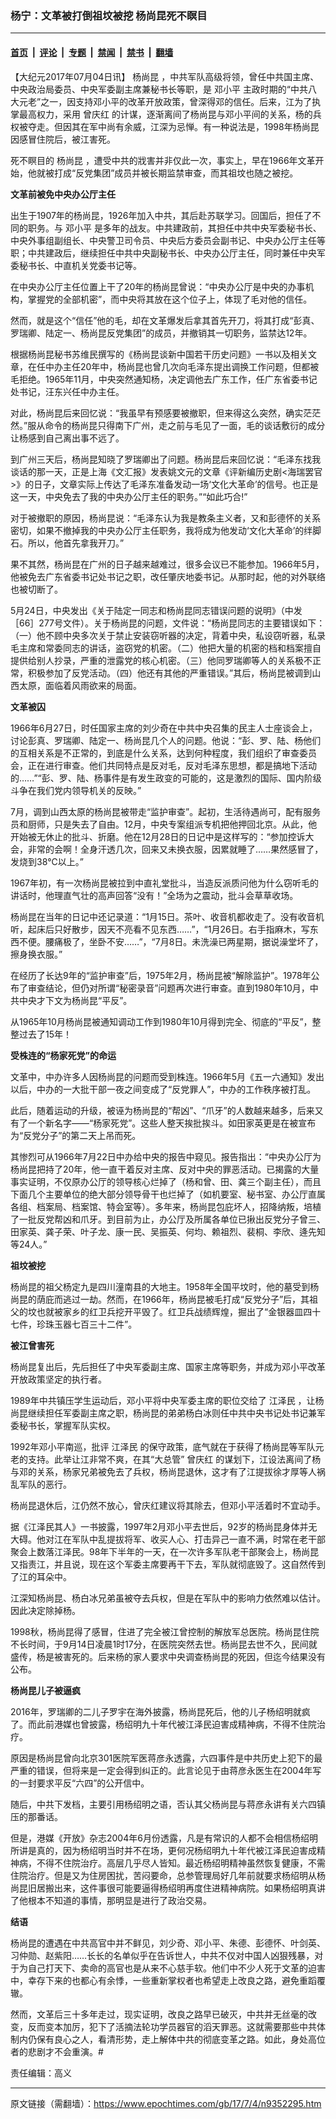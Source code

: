### 杨宁：文革被打倒祖坟被挖 杨尚昆死不瞑目

---

#### [首页](../../../..?n9352295) &nbsp;|&nbsp; [评论](../../../../../epoch-comment?n9352295) &nbsp;|&nbsp; [专题](../../../../../epoch-special?n9352295) &nbsp;|&nbsp; [禁闻](../../../../../epoch-news?n9352295) &nbsp;|&nbsp; [禁书](../../../../../books?n9352295) &nbsp;|&nbsp; [翻墙](https://github.com/gfw-breaker/nogfw/blob/master/README.md?n9352295)


<div class="post_content" id="artbody" itemprop="articleBody">
 <!-- article content begin -->
 <p>
  【大纪元2017年07月04日讯】
  <ok href="https://www.epochtimes.com/gb/tag/%E6%9D%A8%E5%B0%9A%E6%98%86.html">
   杨尚昆
  </ok>
  ，中共军队高级将领，曾任中共国主席、中央政治局委员、中央军委副主席兼秘书长等职，是
  <ok href="https://www.epochtimes.com/gb/tag/%E9%82%93%E5%B0%8F%E5%B9%B3.html">
   邓小平
  </ok>
  主政时期的“中共八大元老”之一，因支持邓小平的改革开放政策，曾深得邓的信任。后来，江为了执掌最高权力，采用
  <ok href="https://www.epochtimes.com/gb/tag/%E6%9B%BE%E5%BA%86%E7%BA%A2.html">
   曾庆红
  </ok>
  的计谋，逐渐离间了杨尚昆与邓小平间的关系，杨的兵权被夺走。但因其在军中尚有余威，江深为忌惮。有一种说法是，1998年杨尚昆因感冒住院后，被江害死。
 </p>
 <p>
  死不瞑目的
  <ok href="https://www.epochtimes.com/gb/tag/%E6%9D%A8%E5%B0%9A%E6%98%86.html">
   杨尚昆
  </ok>
  ，遭受中共的戕害并非仅此一次，事实上，早在1966年文革开始，他就被打成“反党集团”成员并被长期监禁审查，而其祖坟也随之被挖。
  <strong>
   <br/>
  </strong>
 </p>
 <p>
  <strong>
   文革前被免中央办公厅主任
  </strong>
 </p>
 <p>
  出生于1907年的杨尚昆，1926年加入中共，其后赴苏联学习。回国后，担任了不同的职务。与
  <ok href="https://www.epochtimes.com/gb/tag/%E9%82%93%E5%B0%8F%E5%B9%B3.html">
   邓小平
  </ok>
  是多年的战友。中共建政前，其担任中共中央军委秘书长、中央外事组副组长、中央警卫司令员、中央后方委员会副书记、中央办公厅主任等职；中共建政后，继续担任中共中央副秘书长、中央办公厅主任，同时兼任中央军委秘书长、中直机关党委书记等。
 </p>
 <p>
  在中央办公厅主任位置上干了20年的杨尚昆曾说：“中央办公厅是中央的办事机构，掌握党的全部机密”，而中央将其放在这个位子上，体现了毛对他的信任。
 </p>
 <p>
  然而，就是这个“信任”他的毛，却在文革爆发后拿其首先开刀，将其打成“彭真、罗瑞卿、陆定一、杨尚昆反党集团”的成员，并撤销其一切职务，监禁达12年。
 </p>
 <p>
  根据杨尚昆秘书苏维民撰写的《杨尚昆谈新中国若干历史问题》一书以及相关文章，在任中办主任20年中，杨尚昆也曾几次向毛泽东提出调换工作问题，但都被毛拒绝。1965年11月，中央突然通知杨，决定调他去广东工作，任广东省委书记处书记，汪东兴任中办主任。
 </p>
 <p>
  对此，杨尚昆后来回忆说：“我虽早有预感要被撤职，但来得这么突然，确实茫茫然。”服从命令的杨尚昆只得南下广州，走之前与毛见了一面，毛的谈话敷衍的成分让杨感到自己离出事不远了。
 </p>
 <p>
  到广州三天后，杨尚昆知晓了罗瑞卿出了问题。杨尚昆后来回忆说：“毛泽东找我谈话的那一天，正是上海《文汇报》发表姚文元的文章《评新编历史剧&lt;海瑞罢官&gt;》的日子，文章实际上传达了毛泽东准备发动一场‘文化大革命’的信号。也正是这一天，中央免去了我的中央办公厅主任的职务。”“如此巧合!”
 </p>
 <p>
  对于被撤职的原因，杨尚昆说：“毛泽东认为我是教条主义者，又和彭德怀的关系密切，如果不撤掉我的中央办公厅主任职务，我将成为他发动‘文化大革命’的绊脚石。所以，他首先拿我开刀。”
 </p>
 <p>
  果不其然，杨尚昆在广州的日子越来越难过，很多会议已不能参加。1966年5月，他被免去广东省委书记处书记之职，改任肇庆地委书记。从那时起，他的对外联络也被切断了。
 </p>
 <p>
  5月24日，中央发出《关于陆定一同志和杨尚昆同志错误问题的说明》（中发［66］277号文件）。关于杨尚昆的问题，文件说：“杨尚昆同志的主要错误如下：（一）他不顾中央多次关于禁止安装窃听器的决定，背着中央，私设窃听器，私录毛主席和常委同志的讲话，盗窃党的机密。（二）他把大量的机密的档和档案擅自提供给别人抄录，严重的泄露党的核心机密。（三）他同罗瑞卿等人的关系极不正常，积极参加了反党活动。（四）他还有其他的严重错误。”其后，杨尚昆被调到山西太原，面临着风雨欲来的局面。
  <strong>
   <br/>
  </strong>
 </p>
 <p>
  <strong>
   文革被囚
  </strong>
 </p>
 <p>
  1966年6月27日，时任国家主席的刘少奇在中共中央召集的民主人士座谈会上，讨论彭真、罗瑞卿、陆定一、杨尚昆几个人的问题。他说：“彭、罗、陆、杨他们的互相关系是不正常的，到底是什么关系，达到何种程度，我们组织了审查委员会，正在进行审查。他们共同特点是反对毛，反对毛泽东思想，都是搞地下活动的……”“彭、罗、陆、杨事件是有发生政变的可能的，这是激烈的国际、国内阶级斗争在我们党内领导机关的反映。”
 </p>
 <p>
  7月，调到山西太原的杨尚昆被带走“监护审查”。起初，生活待遇尚可，配有服务员和厨师，只是失去了自由。12月，中央专案组派专机把他押回北京。从此，他开始被无休止的批斗、折磨。他在12月28日的日记中是这样写的：“参加控诉大会，非常的会啊！全身汗透几次，回来又未换衣服，因累就睡了……果然感冒了，发烧到38℃以上。”
 </p>
 <p>
  1967年初，有一次杨尚昆被拉到中直礼堂批斗，当造反派质问他为什么窃听毛的讲话时，他理直气壮的高声回答“没有！”全场为之震动，批斗会草草收场。
  <strong>
   <br/>
  </strong>
 </p>
 <p>
  杨尚昆在当年的日记中还记录道：“1月15日。茶叶、收音机都收走了。没有收音机听，起床后只好散步，因天不亮看不见东西……”，“1月26日。右手指麻木，写东西不便。腰痛极了，坐卧不安……”，“7月8日。未洗澡已两星期，据说澡堂坏了，擦身换衣服。”
 </p>
 <p>
  在经历了长达9年的“监护审查”后，1975年2月，杨尚昆被“解除监护”。1978年公布了审查结论，但仍对所谓“秘密录音”问题再次进行审查。直到1980年10月，中共中央才下文为杨尚昆“平反”。
 </p>
 <p>
  从1965年10月杨尚昆被通知调动工作到1980年10月得到完全、彻底的“平反”，整整过去了15年！
 </p>
 <p>
  <strong>
   受株连的“杨家死党”的命运
   <br/>
  </strong>
 </p>
 <p>
  文革中，中办许多人因杨尚昆的问题而受到株连。1966年5月《五一六通知》发出以后，中办的一大批干部一夜之间变成了“反党罪人”，中办的工作秩序被打乱。
 </p>
 <p>
  此后，随着运动的升级，被诬为杨尚昆的“帮凶”、“爪牙”的人数越来越多，后来又有了一个新名字——“杨家死党”。这些人整天挨批挨斗。如田家英更是在被宣布为“反党分子”的第二天上吊而死。
 </p>
 <p>
  其惨烈可从1966年7月22日中办给中央的报告中窥见。报告指出：“中央办公厅为杨尚昆把持了20年，他一直干着反对主席、反对中央的罪恶活动。已揭露的大量事实证明，不仅原办公厅的领导核心烂掉了（杨和曾、田、龚三个副主任），而且下面几个主要单位的绝大部分领导骨干也烂掉了（如机要室、秘书室、办公厅直属各组、档案局、档案馆、特会室等）。多年来，杨尚昆包庇坏人，招降纳叛，培植了一批反党帮凶和爪牙。到目前为止，办公厅及所属各单位已揪出反党分子曾三、田家英、龚子荣、叶子龙、康一民、吴振英、何均、赖祖烈、裴桐、李欣、逄先知等24人。”
 </p>
 <p>
  <strong>
   祖坟被挖
   <br/>
  </strong>
 </p>
 <p>
  杨尚昆的祖父杨定九是四川潼南县的大地主。1958年全国平坟时，他的墓受到杨尚昆的荫庇而逃过一劫。然而，在1966年，杨尚昆被毛打成“反党分子”后，其祖父的坟也就被家乡的红卫兵挖开平毁了。红卫兵战绩辉煌，掘出了“金银器皿四十七件，珍珠玉器七百三十二件”。
 </p>
 <p>
  <strong>
   被江曾害死
   <br/>
  </strong>
 </p>
 <p>
  杨尚昆复出后，先后担任了中央军委副主席、国家主席等职务，并成为邓小平改革开放政策坚定的执行者。
 </p>
 <p>
  1989年中共镇压学生运动后，邓小平将中央军委主席的职位交给了
  <ok href="https://www.epochtimes.com/gb/tag/%E6%B1%9F%E6%B3%BD%E6%B0%91.html">
   江泽民
  </ok>
  ，让杨尚昆继续担任军委副主席之职，杨尚昆的弟弟杨白冰则任中共中央书记处书记兼军委秘书长，掌握军队实权。
 </p>
 <p>
  1992年邓小平南巡，批评
  <ok href="https://www.epochtimes.com/gb/tag/%E6%B1%9F%E6%B3%BD%E6%B0%91.html">
   江泽民
  </ok>
  的保守政策，底气就在于获得了杨尚昆等军队元老的支持。此举让江非常不爽，在其“大总管”
  <ok href="https://www.epochtimes.com/gb/tag/%E6%9B%BE%E5%BA%86%E7%BA%A2.html">
   曾庆红
  </ok>
  的谋划下，江设法离间了杨与邓的关系，杨家兄弟被免去了兵权，杨尚昆退休，这才有了江提拔徐才厚等人祸乱军队的恶行。
 </p>
 <p>
  杨尚昆退休后，江仍然不放心，曾庆红建议将其除去，但邓小平活着时不宜动手。
 </p>
 <p>
  据《江泽民其人》一书披露，1997年2月邓小平去世后，92岁的杨尚昆身体并无大碍。他对江在军队中乱提拔将军、收买人心、打击异己一直不满，时常在老干部聚会上数落江泽民。98年下半年的一天，在一次许多军队老干部聚会上，杨尚昆又指责江，并且说，现在这个军委主席要再干下去，军队就彻底毁了。这自然传到了江的耳朵中。
 </p>
 <p>
  江深知杨尚昆、杨白冰兄弟虽被夺去兵权，但是在军队中的影响力依然难以估计。因此决定除掉杨。
 </p>
 <p>
  1998秋，杨尚昆得了感冒，住进了完全被江曾控制的解放军总医院。杨尚昆住院不长时间，于9月14日凌晨1时17分，在医院突然去世。杨尚昆去世不久，民间就盛传，杨是被害死的。后来杨的家人要求中央调查杨尚昆的死因，但迄今结果没有公布。
 </p>
 <p>
  <strong>
   杨尚昆儿子被逼疯
   <br/>
  </strong>
 </p>
 <p>
  2016年，罗瑞卿的二儿子罗宇在海外披露，杨尚昆死后，他的儿子杨绍明就疯了。而此前港媒也曾披露，杨绍明九十年代被江泽民迫害成精神病，不得不住院治疗。
 </p>
 <p>
  原因是杨尚昆曾向北京301医院军医蒋彦永透露，六四事件是中共历史上犯下的最严重的错误，但将来是一定会得到纠正的。此言论见于由蒋彦永医生在2004年写的一封要求平反“六四”的公开信中。
 </p>
 <p>
  随后，中共下发档，主要引用杨绍明之语，否认其父杨尚昆与蒋彦永讲有关六四镇压的那番话。
 </p>
 <p>
  但是，港媒《开放》杂志2004年6月份透露，凡是有常识的人都不会相信杨绍明所讲是真的，因为杨绍明当时并不在场，更何况杨绍明九十年代被江泽民迫害成精神病，不得不住院治疗。高层几乎尽人皆知。最近杨绍明精神虽然恢复健康，不需住院治疗。但是又为住房困扰，苦闷要命，总参管理局好几年前就要求杨绍明从杨尚昆旧居搬出来，这件事很可能要逼得杨绍明再度住进精神病院。如果杨绍明真讲了他根本不知道的事情，那明显是进行了政治交易。
 </p>
 <p>
  <strong>
   结语
   <br/>
  </strong>
 </p>
 <p>
  杨尚昆的遭遇在中共高官中并不鲜见，刘少奇、邓小平、朱德、彭德怀、叶剑英、习仲勋、赵紫阳……长长的名单似乎在告诉世人，中共不仅对中国人凶狠残暴，对于为自己打天下、卖命的高官也是从来不心慈手软。他们中不少人死于文革的迫害中，幸存下来的也都心有余悸，一些重新掌权者也希望走上改良之路，避免重蹈覆辙。
 </p>
 <p>
  然而，文革后三十多年走过，现实证明，改良之路早已破灭，中共并无丝毫的改变，反而变本加厉，犯下了活摘法轮功学员器官的滔天罪恶。这就需要那些中共体制内仍保有良心之人，看清形势，走上解体中共的彻底变革之路。如此，身处高位者的悲剧才不会重演。#
 </p>
 <p>
  责任编辑：高义
 </p>
 <!-- article content end -->
 <div id="below_article_ad">
 </div>
</div>


---

原文链接（需翻墙）：https://www.epochtimes.com/gb/17/7/4/n9352295.htm